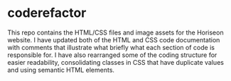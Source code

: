 # coderefactor

This repo contains the HTML/CSS files and image assets for the Horiseon website. I have updated both of the HTML and CSS code documentation with comments that illustrate what briefly what each section of code is responsible for. I have also rearranged some of the coding structure for easier readability, consolidating classes in CSS that have duplicate values and using semantic HTML elements. 